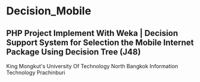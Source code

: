 # Decision_Mobile
PHP Project Implement With Weka | Decision Support System for Selection the Mobile Internet Package Using Decision Tree (J48)
----------------------------------
King Mongkut's University Of Technology North Bangkok
Information Technology Prachinburi
